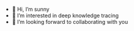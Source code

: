 - 👋 Hi, I’m sunny
- 👀 I’m interested in deep knowledge tracing 
- 💞️ I’m looking forward to collaborating with you

<!---
sunwoosan/sunwoosan is a ✨ special ✨ repository because its `README.md` (this file) appears on your GitHub profile.
You can click the Preview link to take a look at your changes.
--->
